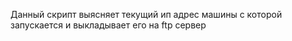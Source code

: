 Данный скрипт выясняет текущий ип адрес машины с которой запускается и выкладывает его на ftp сервер
